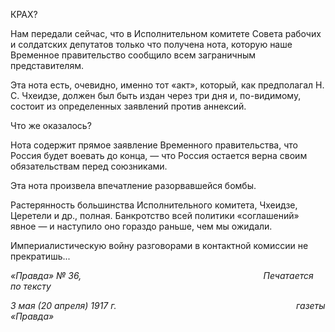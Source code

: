 КРАХ?

Нам передали сейчас, что в Исполнительном комитете Совета рабочих и солдатских депутатов только что получена нота, которую наше Временное правительство сообщи­ло всем заграничным представителям.

Эта нота есть, очевидно, именно тот «акт», который, как предполагал Н. С. Чхеидзе, должен был быть издан через три дня и, по-видимому, состоит из определенных заяв­лений против аннексий.

Что же оказалось?

Нота содержит прямое заявление Временного правительства, что Россия будет вое­вать до конца, — что Россия остается верна своим обязательствам перед союзниками.

Эта нота произвела впечатление разорвавшейся бомбы.

Растерянность большинства Исполнительного комитета, Чхеидзе, Церетели и др., полная. Банкротство всей политики «соглашений» явное — и наступило оно гораздо раньше, чем мы ожидали.

Империалистическую войну разговорами в контактной комиссии не прекратишь...

_«Правда» № 36,                                                                          Печатается по тексту_

_3 мая (20 апреля) 1917 г.                                                                         газеты «Правда»_